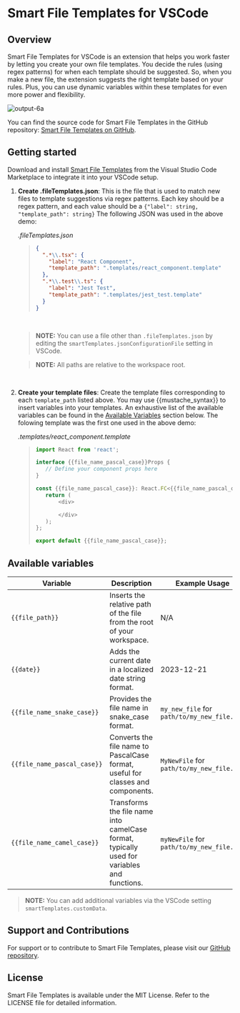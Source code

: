 # Smart File Templates for VSCode

## Overview

Smart File Templates for VSCode is an extension that helps you work faster by letting you create your own file templates. You decide the rules (using regex patterns) for when each template should be suggested. So, when you make a new file, the extension suggests the right template based on your rules. Plus, you can use dynamic variables within these templates for even more power and flexibility.

![output-6a](https://github.com/tnesbitt210/smart-file-templates/assets/10647853/206936e9-5385-40aa-a144-bf9865251099)

You can find the source code for Smart File Templates in the GitHub repository: [Smart File Templates on GitHub](https://github.com/tnesbitt210/smart-file-templates).

## Getting started

Download and install [Smart File Templates](https://marketplace.visualstudio.com/items?itemName=TrevorNesbitt.smart-file-templates) from the Visual Studio Code Marketplace to integrate it into your VSCode setup.
<br>

1.  **Create .fileTemplates.json**: This is the file that is used to match new files to template suggestions via regex patterns. Each key should be a regex pattern, and each value should be a `{"label": string, "template_path": string}`
    The following JSON was used in the above demo:
    <br>

    _.fileTemplates.json_

    > ```json
    > {
    >   ".*\\.tsx": {
    >     "label": "React Component",
    >     "template_path": ".templates/react_component.template"
    >   },
    >   ".*\\.test\\.ts": {
    >     "label": "Jest Test",
    >     "template_path": ".templates/jest_test.template"
    >   }
    > }
    > ```

    <br>

    > **NOTE:** You can use a file other than `.fileTemplates.json` by editing the `smartTemplates.jsonConfigurationFile` setting in VSCode.

    > **NOTE:** All paths are relative to the workspace root.

    <br>

2) **Create your template files**: Create the template files corresponding to each `template_path` listed above. You may use {{mustache_syntax}} to insert variables into your templates. An exhaustive list of the available variables can be found in the [Available Variables](#available-variables) section below.
   The folowing template was the first one used in the above demo:
   <br>

   _.templates/react_component.template_

   > ```js
   > import React from 'react';
   >
   > interface {{file_name_pascal_case}}Props {
   >    // Define your component props here
   > }
   >
   > const {{file_name_pascal_case}}: React.FC<{{file_name_pascal_case}}Props> = (props) => {
   >    return (
   >        <div>
   >
   >        </div>
   >    );
   > };
   >
   > export default {{file_name_pascal_case}};
   > ```

## Available variables

| Variable                    | Description                                                                                 | Example Usage                               |
| --------------------------- | ------------------------------------------------------------------------------------------- | ------------------------------------------- |
| `{{file_path}}`             | Inserts the relative path of the file from the root of your workspace.                      | N/A                                         |
| `{{date}}`                  | Adds the current date in a localized date string format.                                    | 2023-12-21                                  |
| `{{file_name_snake_case}}`  | Provides the file name in snake_case format.                                                | `my_new_file` for `path/to/my_new_file.tsx` |
| `{{file_name_pascal_case}}` | Converts the file name to PascalCase format, useful for classes and components.             | `MyNewFile` for `path/to/my_new_file.tsx`   |
| `{{file_name_camel_case}}`  | Transforms the file name into camelCase format, typically used for variables and functions. | `myNewFile` for `path/to/my_new_file.tsx`   |

> **NOTE:** You can add additional variables via the VSCode setting `smartTemplates.customData`.

## Support and Contributions

For support or to contribute to Smart File Templates, please visit our [GitHub repository](https://github.com/tnesbitt210/smart-file-templates).

## License

Smart File Templates is available under the MIT License. Refer to the LICENSE file for detailed information.
